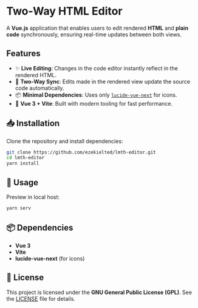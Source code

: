 # Two-Way HTML Editor

A **Vue.js** application that enables users to edit rendered **HTML** and **plain code** synchronously, ensuring real-time updates between both views.

## Features

- ✨ **Live Editing**: Changes in the code editor instantly reflect in the rendered HTML.
- 🔄 **Two-Way Sync**: Edits made in the rendered view update the source code automatically.
- 📦 **Minimal Dependencies**: Uses only [`lucide-vue-next`](https://www.npmjs.com/package/lucide-vue-next) for icons.
- 🚀 **Vue 3 + Vite**: Built with modern tooling for fast performance.

## 📥 Installation

Clone the repository and install dependencies:

```bash
git clone https://github.com/ezekielted/lmth-editor.git
cd lmth-editor
yarn install
```

## 🚀 Usage

Preview in local host:

```bash
yarn serv
```

## 📦 Dependencies

- **Vue 3**
- **Vite**
- **lucide-vue-next** (for icons)

## 📜 License

This project is licensed under the **GNU General Public License (GPL)**. See the [LICENSE](LICENSE) file for details.
